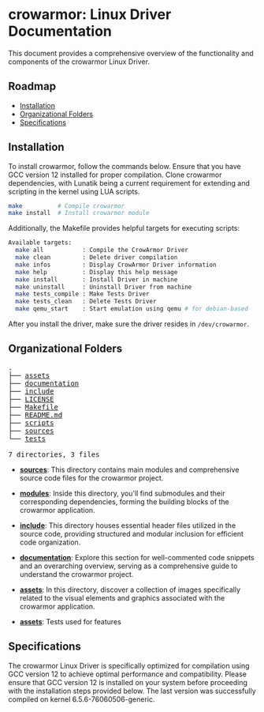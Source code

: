# crowarmor: Linux Driver Documentation

This document provides a comprehensive overview of the functionality and components of the crowarmor Linux Driver.

## Roadmap

* [Installation](#installation)
* [Organizational Folders](#organizational-folders)
* [Specifications](#specifications)

## Installation

To install crowarmor, follow the commands below. Ensure that you have GCC version 12 installed for proper compilation. Clone crowarmor dependencies, with Lunatik being a current requirement for extending and scripting in the kernel using LUA scripts.

```sh
make          # Compile crowarmor
make install  # Install crowarmor module
```

Additionally, the Makefile provides helpful targets for executing scripts:

```sh
Available targets:
  make all           : Compile the CrowArmor Driver
  make clean         : Delete driver compilation
  make infos         : Display CrowArmor Driver information
  make help          : Display this help message
  make install       : Install Driver in machine
  make uninstall     : Uninstall Driver from machine
  make tests_compile : Make Tests Driver
  make tests_clean   : Delete Tests Driver
  make qemu_start    : Start emulation using qemu # for debian-based
```

After you install the driver, make sure the driver resides in `/dev/crowarmor`.

## Organizational Folders

<pre>
.
├── <a href="../assets">assets</a>
├── <a href="../documentation">documentation</a>
├── <a href="../include">include</a>
├── <a href="../LICENSE">LICENSE</a>
├── <a href="../Makefile">Makefile</a>
├── <a href="../README.md">README.md</a>
├── <a href="../scripts">scripts</a>
├── <a href="../sources">sources</a>
└── <a href="../tests">tests</a>

7 directories, 3 files
</pre>

- [**sources**](../sources): This directory contains main modules and comprehensive source code files for the crowarmor project.

- [**modules**](../modules): Inside this directory, you'll find submodules and their corresponding dependencies, forming the building blocks of the crowarmor application.

- [**include**](../include): This directory houses essential header files utilized in the source code, providing structured and modular inclusion for efficient code organization.

- [**documentation**](../documentation): Explore this section for well-commented code snippets and an overarching overview, serving as a comprehensive guide to understand the crowarmor project.

- [**assets**](../assets): In this directory, discover a collection of images specifically related to the visual elements and graphics associated with the crowarmor application.

- [**assets**](../tests): Tests used for features

## Specifications

The crowarmor Linux Driver is specifically optimized for compilation using GCC version 12 to achieve optimal performance and compatibility. Please ensure that GCC version 12 is installed on your system before proceeding with the installation steps provided below. The last version was successfully compiled on kernel 6.5.6-76060506-generic.
